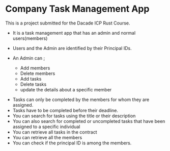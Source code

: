 # Company Task Management App

This is a project submitted for the Dacade ICP Rust Course.

- It is a task management app that has an admin and normal users(members)
- Users and the Admin are identified by their Principal IDs.

- An Admin can ;
  - Add members
  - Delete members
  - Add tasks
  - Delete tasks
  - update the details about a specific member

* Tasks can only be completed by the members for whom they are assigned.
* Tasks have to be completed before their deadline.
* You can search for tasks using the title or their description
* You can also search for completed or uncompleted tasks that have been assigned to a specific individual
* You can retrieve all tasks in the contract
* You can retrieve all the members
* You can check if the principal ID is among the members.
